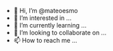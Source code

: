- 👋 Hi, I’m @mateoesmo
- 👀 I’m interested in ...
- 🌱 I’m currently learning ...
- 💞️ I’m looking to collaborate on ...
- 📫 How to reach me ...

<!---
mateoesmo/mateoesmo is a ✨ special ✨ repository because its `README.md` (this file) appears on your GitHub profile.
You can click the Preview link to take a look at your changes.
--->
